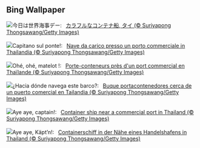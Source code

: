 ## Bing Wallpaper
![](https://www.bing.com/th?id=OHR.MaritimeDay_JA-JP6354094674_UHD.jpg&w=1000)今日は世界海事デー:&nbsp;&ensp;[カラフルなコンテナ船, タイ (© Suriyapong Thongsawang/Getty Images)](https://www.bing.com/th?id=OHR.MaritimeDay_JA-JP6354094674_UHD.jpg)
<br><br/>
![](https://www.bing.com/th?id=OHR.MaritimeDay_IT-IT6800320885_UHD.jpg&w=1000)Capitano sul ponte!:&nbsp;&ensp;[Nave da carico presso un porto commerciale in Thailandia (© Suriyapong Thongsawang/Getty Images)](https://www.bing.com/th?id=OHR.MaritimeDay_IT-IT6800320885_UHD.jpg)
<br><br/>
![](https://www.bing.com/th?id=OHR.MaritimeDay_FR-FR6769688761_UHD.jpg&w=1000)Ohé, ohé, matelot !:&nbsp;&ensp;[Porte-conteneurs près d'un port commercial en Thaïlande (© Suriyapong Thongsawang/Getty Images)](https://www.bing.com/th?id=OHR.MaritimeDay_FR-FR6769688761_UHD.jpg)
<br><br/>
![](https://www.bing.com/th?id=OHR.MaritimeDay_ES-ES0595599413_UHD.jpg&w=1000)¿Hacia dónde navega este barco?:&nbsp;&ensp;[Buque portacontenedores cerca de un puerto comercial en Tailandia (© Suriyapong Thongsawang/Getty Images)](https://www.bing.com/th?id=OHR.MaritimeDay_ES-ES0595599413_UHD.jpg)
<br><br/>
![](https://www.bing.com/th?id=OHR.MaritimeDay_EN-GB2013820526_UHD.jpg&w=1000)Aye aye, captain!:&nbsp;&ensp;[Container ship near a commercial port in Thailand (© Suriyapong Thongsawang/Getty Images)](https://www.bing.com/th?id=OHR.MaritimeDay_EN-GB2013820526_UHD.jpg)
<br><br/>
![](https://www.bing.com/th?id=OHR.MaritimeDay_DE-DE9625425397_UHD.jpg&w=1000)Aye aye, Käpt’n!:&nbsp;&ensp;[Containerschiff in der Nähe eines Handelshafens in Thailand (© Suriyapong Thongsawang/Getty Images)](https://www.bing.com/th?id=OHR.MaritimeDay_DE-DE9625425397_UHD.jpg)
<br><br/>
